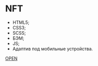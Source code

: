 # NFT

- HTML5;
- CSS3;
- SCSS;
- БЭМ;
- JS;
- Адаптив под мобильные устройства.

[OPEN](https://callmemaksimg.github.io/NFT)